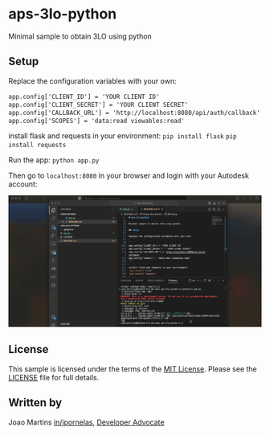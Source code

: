 # aps-3lo-python

Minimal sample to obtain 3LO using python

## Setup

Replace the configuration variables with your own:

```
app.config['CLIENT_ID'] = 'YOUR CLIENT ID'
app.config['CLIENT_SECRET'] = 'YOUR CLIENT SECRET'
app.config['CALLBACK_URL'] = 'http://localhost:8080/api/auth/callback'
app.config['SCOPES'] = 'data:read viewables:read'
```

install flask and requests in your environment:
`pip install flask`
`pip install requests`

Run the app:
`python app.py`

Then go to `localhost:8080` in your browser and login with your Autodesk account:

![Thumbnail](./thumbnail.gif)

## License

This sample is licensed under the terms of the [MIT License](http://opensource.org/licenses/MIT). Please see the [LICENSE](LICENSE) file for full details.

## Written by

Joao Martins [in/jpornelas](https://linkedin.com/in/jpornelas), [Developer Advocate](http://aps.autodesk.com)
